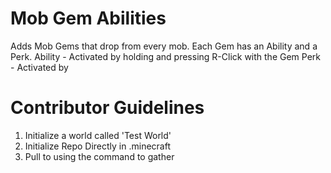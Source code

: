 # Mob Gem Abilities

Adds Mob Gems that drop from every mob.
Each Gem has an Ability and a Perk.
Ability - Activated by holding and pressing R-Click with the Gem
Perk - Activated by 

# Contributor Guidelines

1. Initialize a world called 'Test World'
2. Initialize Repo Directly in .minecraft
3. Pull to using the command to gather